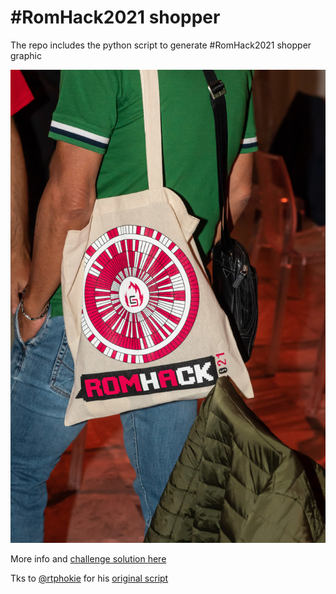 # #RomHack2021 shopper
The repo includes the python script to generate #RomHack2021 shopper graphic

![RomHack shopper](RomHack2021_shopper.jpg)

More info and [challenge solution here](https://romhack.io/shopper-2021.html)

Tks to [@rtphokie](https://twitter.com/rtphokie) for his [original script](https://github.com/rtphokie/perseverance_parachute_decode)

